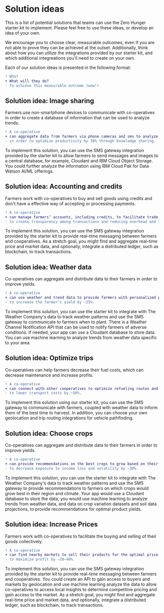 # Solution ideas

This is a list of potential solutions that teams can use the Zero Hunger starter kit to implement. Please feel free to use these ideas, or develop an idea of your own.

We encourage you to choose clear, measurable outcomes, even if you are not able to prove they can be achieved at the outset. Additionally, think about how you can utilize the integrations provided by our starter kit, and which additional integreations you'll need to create on your own.

Each of our solution ideas is presented in the following format:

```diff
! Who?
+ What will they do?
- To achieve this measurable outcome (wow!)
```

## Solution idea: Image sharing

Farmers use non-smartphone devices to communicate with co-operatives in order to create a database of information that can be used to analyze trends.

```diff
! A co-operative
+ can aggregate data from farmers via phone cameras and sms to analyze the data 
- in order to optimize productivity by 30% through knowledge sharing.
```

To implement this solution, you can use the SMS gateway integration provided by the starter kit to allow farmers to send messages and images to a central database, for example, Cloudant and IBM Cloud Object Storage. You could further analyze the information using IBM Cloud Pak for Data Watson AI/ML offerings.

## Solution idea: Accounting and credits

Farmers work with co-operatives to buy and sell goods using credits and don't have a effective way of accepting or processing payments.

```diff
! A co-operative
+ can manage farmers’ accounts, including credits, to facilitate trade and distribution of funds in order 
- to create transparency among transactions and reducing overhead and labor
```

To implement this solution, you can use the SMS gateway integration provided by the starter kit to provide real-time messaging between farmers and cooperatives. As a stretch goal, you might find and aggregate real-time price and market data, and optionally, integrate a distributed ledger, such as blockchain, to track transactions.

## Solution idea: Weather data

Co-operatives can aggregate and distribute data to their farmers in order to improve yields.

```diff
! A co-operative
+ can use weather and trend data to provide farmers with personalized plans regarding when to plant, fertilize, and irrigate
- to increase the farmer’s yield by ~25%.
```

To implement this solution, you can use the starter kit to integrate with The Weather Company's data to track weather patterns and use the SMS gateway to communicate to farmers when to plant. There is a Weather Channel Notification API that can be used to notify farmers of adverse conditions. If needed, your app can use a Cloudant database to store data. You can use machine learning to analyze trends from weather data specific to your area.

## Solution idea: Optimize trips

Co-operatives can help farmers decrease their fuel costs, which can decrease maintenance and increase profits.

```diff
! A co-operative
+ can connect with other cooperatives to optimize refueling routes and trips 
- to lower transport costs by ~50%.
```

To implement this solution using our starter kit, you can use the SMS gateway to communicate with farmers, coupled with weather data to inform them of the best time to harvest. In addition, you can choose your own geolocation and trip routing integrations for vehicle pathfinding.

## Solution idea: Choose crops

Co-operatives can aggregate and distribute data to their farmers in order to improve yields.

```diff
! A co-operative
+ can provide recommendations on the best crops to grow based on their market, geographic, and environmental patterns
- to decrease exposure to income loss and volatility by ~30%.
```

To implement this solution, you can use the starter kit to integrate with The Weather Company's data to track weather patterns and use the SMS gateway to provide recommendations to farmers on which crops would grow best in their region and climate. Your app would use a Cloudant database to store the data, you would use machine learning to analyze trends from weather data, and data on crop variation datasets and soil data projections, to provide recommendations for optimal product yields.

## Solution idea: Increase Prices

Farmers work with co-operatives to facilitate the buying and selling of their goods collectively.

```diff
! A co-operative
+ can find nearby markets to sell their products for the optimal price 
- to maximize profit by ~20–40%.
```

To implement this solution, you can use the SMS gateway integration provided by the starter kit to provide real-time messaging between farmers and cooperatives. You could create an API to gain access to buyers and markets by geolocation and use machine learning analyze the data to allow co-operatives to access local insights to determine competitive pricing and gain access to the market.  As a stretch goal, you might find and aggregate real-time price and market data, and optionally, integrate a distributed ledger, such as blockchain, to track transactions.
